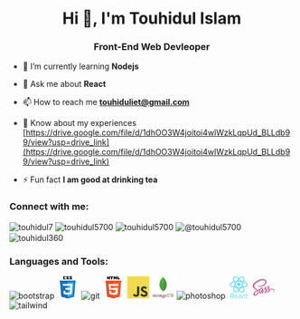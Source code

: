 <h1 align="center">Hi 👋, I'm Touhidul Islam</h1>
<h3 align="center">Front-End Web Devleoper</h3>

- 🌱 I’m currently learning **Nodejs**

- 💬 Ask me about **React**

- 📫 How to reach me **touhiduliet@gmail.com**

- 📄 Know about my experiences [https://drive.google.com/file/d/1dhOO3W4joitoi4wlWzkLqpUd_BLLdb99/view?usp=drive_link](https://drive.google.com/file/d/1dhOO3W4joitoi4wlWzkLqpUd_BLLdb99/view?usp=drive_link)

- ⚡ Fun fact **I am good at drinking tea**

<h3 align="left">Connect with me:</h3>
<p align="left">
<a style="text-decoration: none !important;" href="https://codepen.io/touhidul7" target="blank"><img align="center" src="https://raw.githubusercontent.com/rahuldkjain/github-profile-readme-generator/master/src/images/icons/Social/codepen.svg" alt="touhidul7" height="30" width="40" /></a>
<a style="text-decoration: none !important;" href="https://twitter.com/touhidul5700" target="blank"><img align="center" src="https://raw.githubusercontent.com/rahuldkjain/github-profile-readme-generator/master/src/images/icons/Social/twitter.svg" alt="touhidul5700" height="30" width="40" /></a>
<a style="text-decoration: none !important;" href="https://fb.com/touhidul5700" target="blank"><img align="center" src="https://raw.githubusercontent.com/rahuldkjain/github-profile-readme-generator/master/src/images/icons/Social/facebook.svg" alt="touhidul5700" height="30" width="40" /></a>
<a style="text-decoration: none !important;" href="https://medium.com/@touhidul5700" target="blank"><img align="center" src="https://raw.githubusercontent.com/rahuldkjain/github-profile-readme-generator/master/src/images/icons/Social/medium.svg" alt="@touhidul5700" height="30" width="40" /></a>
<a style="text-decoration: none !important;" href="https://www.youtube.com/c/touhidul360" target="blank"><img align="center" src="https://raw.githubusercontent.com/rahuldkjain/github-profile-readme-generator/master/src/images/icons/Social/youtube.svg" alt="touhidul360" height="30" width="40" /></a>
</p>

<h3 align="left">Languages and Tools:</h3>
<p align="left"> <a style="text-decoration: none !important;" href="https://getbootstrap.com" target="_blank" rel="noreferrer"> <img src="https://getbootstrap.com/docs/5.0/assets/brand/bootstrap-logo-shadow.png" alt="bootstrap" width="40" height="40"/> </a> <a style="text-decoration: none !important;" href="https://www.w3schools.com/css/" target="_blank" rel="noreferrer"> <img src="https://raw.githubusercontent.com/devicons/devicon/master/icons/css3/css3-original-wordmark.svg" alt="css3" width="40" height="40"/> </a> <a style="text-decoration: none !important;" href="https://git-scm.com/" target="_blank" rel="noreferrer"> <img src="https://www.vectorlogo.zone/logos/git-scm/git-scm-icon.svg" alt="git" width="40" height="40"/> </a> <a style="text-decoration: none !important;" href="https://www.w3.org/html/" target="_blank" rel="noreferrer"> <img src="https://raw.githubusercontent.com/devicons/devicon/master/icons/html5/html5-original-wordmark.svg" alt="html5" width="40" height="40"/> </a> <a style="text-decoration: none !important;" href="https://developer.mozilla.org/en-US/docs/Web/JavaScript" target="_blank" rel="noreferrer"> <img src="https://raw.githubusercontent.com/devicons/devicon/master/icons/javascript/javascript-original.svg" alt="javascript" width="40" height="40"/> </a> <a style="text-decoration: none !important;" href="https://www.mongodb.com/" target="_blank" rel="noreferrer"> <img src="https://raw.githubusercontent.com/devicons/devicon/master/icons/mongodb/mongodb-original-wordmark.svg" alt="mongodb" width="40" height="40"/> </a> <a style="text-decoration: none !important;" href="https://www.photoshop.com/en" target="_blank" rel="noreferrer"> <img src="https://upload.wikimedia.org/wikipedia/commons/thumb/a/af/Adobe_Photoshop_CC_icon.svg/512px-Adobe_Photoshop_CC_icon.svg.png" alt="photoshop" width="40" height="40"/> </a> <a style="text-decoration: none !important;" href="https://reactjs.org/" target="_blank" rel="noreferrer"> <img src="https://raw.githubusercontent.com/devicons/devicon/master/icons/react/react-original-wordmark.svg" alt="react" width="40" height="40"/> </a> <a style="text-decoration: none !important;" href="https://sass-lang.com" target="_blank" rel="noreferrer"> <img src="https://raw.githubusercontent.com/devicons/devicon/master/icons/sass/sass-original.svg" alt="sass" width="40" height="40"/> </a> <a style="text-decoration: none !important;" href="https://tailwindcss.com/" target="_blank" rel="noreferrer"> <img src="https://www.vectorlogo.zone/logos/tailwindcss/tailwindcss-icon.svg" alt="tailwind" width="40" height="40"/> </a> </p>
